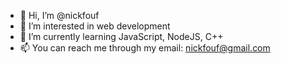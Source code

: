 - 👋 Hi, I’m @nickfouf
- 👀 I’m interested in web development
- 🌱 I’m currently learning JavaScript, NodeJS, C++
- 📫 You can reach me through my email: nickfouf@gmail.com

<!---
nickfouf/nickfouf is a ✨ special ✨ repository because its `README.md` (this file) appears on your GitHub profile.
You can click the Preview link to take a look at your changes.
--->
